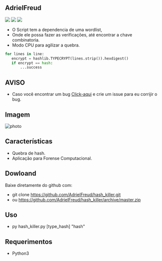 ## AdrielFreud

![](https://img.shields.io/badge/hash_killer-v2.0-blue?style=flat&logo=appveyor)
![](https://img.shields.io/badge/plataforma-win32--win64--linux64--linux32-blue?style=flat&logo=appveyor)
![](https://img.shields.io/badge/python-3.x.x-blue)

 - O Script tem a dependencia de uma wordlist,
 - Onde ele possa fazer as verificações, até encontrar a chave combinatoria.
 - Modo CPU para agilizar a quebra.
 
 ```python
for lines in line:
	encrypt = hashlib.TYPECRYPT(lines.strip()).hexdigest()
	if encrypt == hash:
		...success
```

## AVISO
- Caso você encontrar um bug [Click-aqui](https://github.com/AdrielFreud/hash_killer/issues/new) e crie um issue para eu corrijir o bug.

## Imagem
![photo](https://i.imgur.com/Zk9OYBL.png)

## Características
  - Quebra de hash.
  - Aplicação para Forense Computacional.
 
 ## Dowloand
Baixe diretamente do github com:
 - git clone https://github.com/AdrielFreud/hash_killer.git
 - ou https://github.com/AdrielFreud/hash_killer/archive/master.zip


## Uso
 - py hash_killer.py [type_hash] "hash"

## Requerimentos
 - Python3
